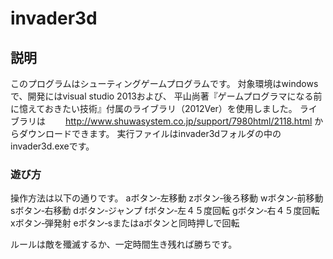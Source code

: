 # invader3d

## 説明
このプログラムはシューティングゲームプログラムです。
対象環境はwindowsで、開発にはvisual studio 2013および、
平山尚著『ゲームプログラマになる前に憶えておきたい技術』付属のライブラリ（2012Ver）を使用しました。
ライブラリは
　　http://www.shuwasystem.co.jp/support/7980html/2118.html
からダウンロードできます。
実行ファイルはinvader3dフォルダの中のinvader3d.exeです。

### 遊び方
操作方法は以下の通りです。
aボタン‐左移動
zボタン‐後ろ移動
wボタン‐前移動
sボタン‐右移動
dボタン‐ジャンプ
fボタン‐左４５度回転
gボタン‐右４５度回転
xボタン‐弾発射
eボタン‐sまたはaボタンと同時押しで回転

ルールは敵を殲滅するか、一定時間生き残れば勝ちです。
